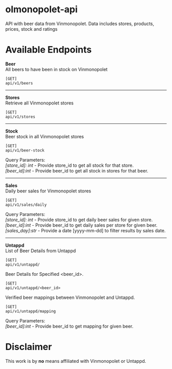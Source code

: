# olmonopolet-api
API with beer data from Vinmonopolet. Data includes stores, products, prices, stock and ratings


# Available Endpoints

**Beer**  
All beers to have been in stock on Vinmonopolet  
```http
[GET]
api/v1/beers
```
----------
**Stores**  
Retrieve all Vinmonopolet stores  
```http
[GET]
api/v1/stores
```

----------
**Stock**  
Beer stock in all Vinmonopolet stores
```http
[GET]
api/v1/beer-stock
```
Query Parameters:  
*[store_id]: int*  -  Provide store_id to get all stock for that store.  
*[beer_id]:int*  -  Provide beer_id to get all stock in stores for that beer.  

----------

**Sales**  
Daily beer sales for Vinmonopolet stores
```http
[GET]
api/v1/sales/daily
```
Query Parameters:  
*[store_id]: int*  -  Provide store_id to get daily beer sales for given store.  
*[beer_id]:int*  -  Provide beer_id to get daily sales per store for given beer.   
*[sales_day]:str*  -  Provide a date [yyyy-mm-dd] to filter results by sales date.  

----------

**Untappd**  
List of Beer Details from Untappd  
```http
[GET]
api/v1/untappd/
``` 

Beer Details for Specified <beer_id>.  
```http
[GET]
api/v1/untappd/<beer_id>
``` 


Verified beer mappings between Vinmonopolet and Untappd.
```http
[GET]
api/v1/untappd/mapping
``` 
Query Parameters:  
*[beer_id]:int*  -  Provide beer_id to get mapping for given beer.


# Disclaimer  
This work is by **no** means affiliated with Vinmonopolet or Untappd.
